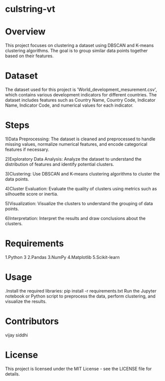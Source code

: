 # culstring-vt

# Overview
This project focuses on clustering a dataset using DBSCAN and K-means clustering algorithms. The goal is to group similar data points together based on their features.

# Dataset
The dataset used for this project is 'World_development_mesurement.csv', which contains various development indicators for different countries. The dataset includes features such as Country Name, Country Code, Indicator Name, Indicator Code, and numerical values for each indicator.

# Steps
1)Data Preprocessing:  The dataset is cleaned and preprocessed to handle missing values, normalize numerical features, and encode categorical features if necessary.

2)Exploratory Data Analysis:  Analyze the dataset to understand the distribution of features and identify potential clusters.

3)Clustering:  Use DBSCAN and K-means clustering algorithms to cluster the data points.

4)Cluster Evaluation:  Evaluate the quality of clusters using metrics such as silhouette score or inertia.

5)Visualization:  Visualize the clusters to understand the grouping of data points.

6)Interpretation:  Interpret the results and draw conclusions about the clusters.


# Requirements
1.Python 3
2.Pandas
3.NumPy
4.Matplotlib
5.Scikit-learn

# Usage
.Install the required libraries:
pip install -r requirements.txt
Run the Jupyter notebook or Python script to preprocess the data, perform clustering, and visualize the results.

# Contributors
vijay siddhi

# License
This project is licensed under the MIT License - see the LICENSE file for details.







